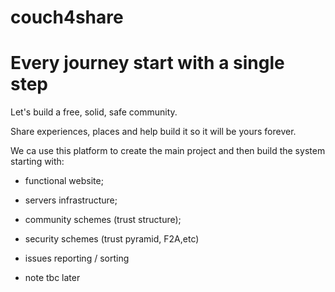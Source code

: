 # couch4share

# Every journey start with a single step


Let's build a free, solid, safe community.

Share experiences, places and help build it so it 
will be yours forever.

We ca  use this platform to create the main project
and then build the system starting with:
 - functional website;
 - servers infrastructure;

 - community schemes (trust structure);
 - security schemes (trust pyramid, F2A,etc)
 - issues reporting / sorting
 - note tbc later
